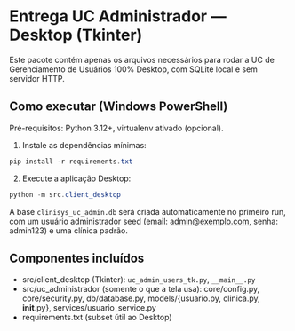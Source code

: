 # Entrega UC Administrador — Desktop (Tkinter)

Este pacote contém apenas os arquivos necessários para rodar a UC de Gerenciamento de Usuários 100% Desktop, com SQLite local e sem servidor HTTP.

## Como executar (Windows PowerShell)

Pré-requisitos: Python 3.12+, virtualenv ativado (opcional).

1. Instale as dependências mínimas:

```powershell
pip install -r requirements.txt
```

2. Execute a aplicação Desktop:

```powershell
python -m src.client_desktop
```

A base `clinisys_uc_admin.db` será criada automaticamente no primeiro run, com um usuário administrador seed (email: admin@exemplo.com, senha: admin123) e uma clínica padrão.

## Componentes incluídos

- src/client_desktop (Tkinter): `uc_admin_users_tk.py`, `__main__.py`
- src/uc_administrador (somente o que a tela usa): core/config.py, core/security.py, db/database.py, models/{usuario.py, clinica.py, __init__.py}, services/usuario_service.py
- requirements.txt (subset útil ao Desktop)

